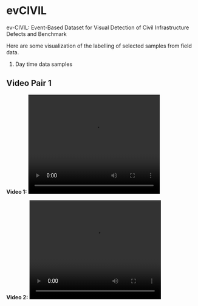 # evCIVIL
ev-CIVIL: Event-Based Dataset for Visual Detection of Civil Infrastructure Defects and Benchmark


Here are some visualization of the labelling of selected samples from field data.

1. Day time data samples

## Video Pair 1

**Video 1:**
<video width="346" height="260" controls>
  <source src="https://github.com/gwgknudayanga/evCIVIL/blob/main/visualization_videos/day_spalling.mp4" type="video/mp4">
  [![Watch the video]("https://github.com/gwgknudayanga/evCIVIL/blob/main/visualization_videos/day_spalling.mp4")](https://www.youtube.com/watch?v=_5tFXJQIzi4)
  Your browser does not support the video tag.
</video>

**Video 2:**
<video width="346" height="260" controls>
  <source src="[video1_comparison.mp4](https://github.com/gwgknudayanga/evCIVIL/blob/main/visualization_videos/frame_day_spall.mp4)" type="video/avi">
  Your browser does not support the video tag.
</video>
